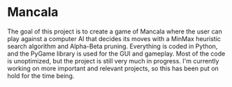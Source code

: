 # Mancala

The goal of this project is to create a game of Mancala where the user can play against a computer AI that decides its moves with a MinMax heuristic search algorithm and Alpha-Beta pruning.
Everything is coded in Python, and the PyGame library is used for the GUI and gameplay.
Most of the code is unoptimized, but the project is still very much in progress.
I'm currently working on more important and relevant projects, so this has been put on hold for the time being. 
